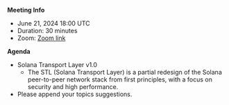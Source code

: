 **Meeting Info**

- June 21, 2024 18:00 UTC
- Duration: 30 minutes
- Zoom: [Zoom link](https://solana-foundation.zoom.us/j/85769030378?pwd=CuY0HlqAiMpyzvaBEoE9Xt7LsnvqDk.1)

**Agenda**

- Solana Transport Layer v1.0 
   - The STL (Solana Transport Layer) is a partial redesign of the Solana peer-to-peer network stack from first principles, with a focus on security and high performance.
- Please append your topics suggestions.
